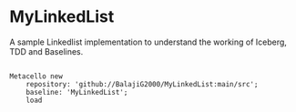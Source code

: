 # MyLinkedList
A sample Linkedlist implementation to understand the working of Iceberg, TDD and Baselines.


````Smalltalk

Metacello new
	repository: 'github://BalajiG2000/MyLinkedList:main/src';
	baseline: 'MyLinkedList';
	load 
````
